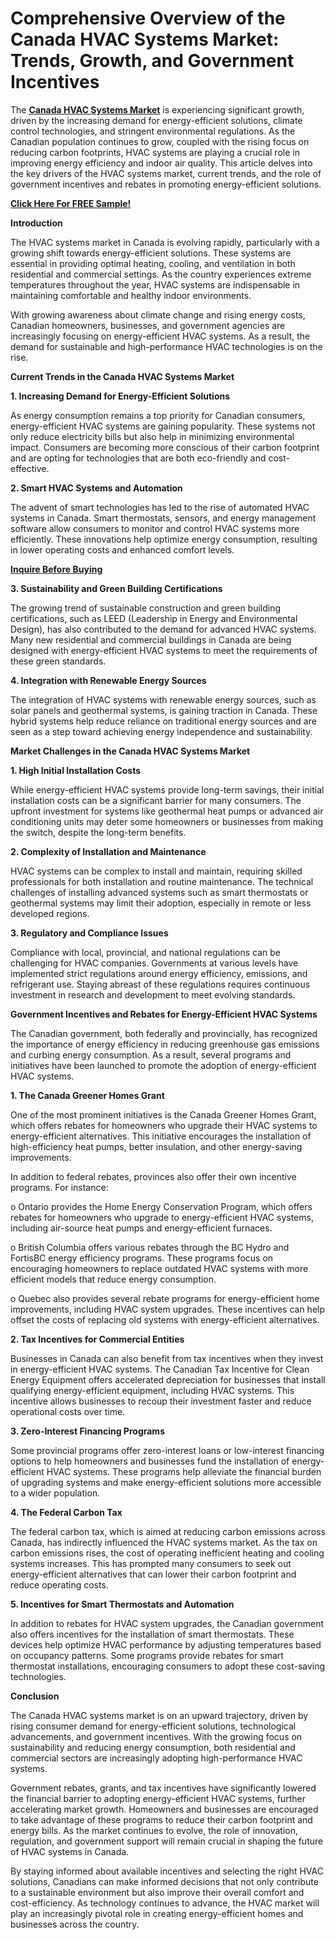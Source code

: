 # Comprehensive Overview of the Canada HVAC Systems Market: Trends, Growth, and Government Incentives

The **[Canada HVAC Systems Market](https://www.nextmsc.com/report/canada-hvac-systems-market)** is experiencing significant growth, driven by the increasing demand for energy-efficient solutions, climate control technologies, and stringent environmental regulations. As the Canadian population continues to grow, coupled with the rising focus on reducing carbon footprints, HVAC systems are playing a crucial role in improving energy efficiency and indoor air quality. This article delves into the key drivers of the HVAC systems market, current trends, and the role of government incentives and rebates in promoting energy-efficient solutions.

**[Click Here For FREE Sample!](https://www.nextmsc.com/canada-hvac-systems-market/request-sample)**

**Introduction**

The HVAC systems market in Canada is evolving rapidly, particularly with a growing shift towards energy-efficient solutions. These systems are essential in providing optimal heating, cooling, and ventilation in both residential and commercial settings. As the country experiences extreme temperatures throughout the year, HVAC systems are indispensable in maintaining comfortable and healthy indoor environments.

With growing awareness about climate change and rising energy costs, Canadian homeowners, businesses, and government agencies are increasingly focusing on energy-efficient HVAC systems. As a result, the demand for sustainable and high-performance HVAC technologies is on the rise.

**Current Trends in the Canada HVAC Systems Market**

**1.	Increasing Demand for Energy-Efficient Solutions**

As energy consumption remains a top priority for Canadian consumers, energy-efficient HVAC systems are gaining popularity. These systems not only reduce electricity bills but also help in minimizing environmental impact. Consumers are becoming more conscious of their carbon footprint and are opting for technologies that are both eco-friendly and cost-effective.

**2.	Smart HVAC Systems and Automation**

The advent of smart technologies has led to the rise of automated HVAC systems in Canada. Smart thermostats, sensors, and energy management software allow consumers to monitor and control HVAC systems more efficiently. These innovations help optimize energy consumption, resulting in lower operating costs and enhanced comfort levels.

**[Inquire Before Buying](https://www.nextmsc.com/canada-hvac-systems-market/inquire-before-buying)**

**3.	Sustainability and Green Building Certifications**

The growing trend of sustainable construction and green building certifications, such as LEED (Leadership in Energy and Environmental Design), has also contributed to the demand for advanced HVAC systems. Many new residential and commercial buildings in Canada are being designed with energy-efficient HVAC systems to meet the requirements of these green standards.

**4.	Integration with Renewable Energy Sources**

The integration of HVAC systems with renewable energy sources, such as solar panels and geothermal systems, is gaining traction in Canada. These hybrid systems help reduce reliance on traditional energy sources and are seen as a step toward achieving energy independence and sustainability.

**Market Challenges in the Canada HVAC Systems Market**

**1.	High Initial Installation Costs**

While energy-efficient HVAC systems provide long-term savings, their initial installation costs can be a significant barrier for many consumers. The upfront investment for systems like geothermal heat pumps or advanced air conditioning units may deter some homeowners or businesses from making the switch, despite the long-term benefits.

**2.	Complexity of Installation and Maintenance**

HVAC systems can be complex to install and maintain, requiring skilled professionals for both installation and routine maintenance. The technical challenges of installing advanced systems such as smart thermostats or geothermal systems may limit their adoption, especially in remote or less developed regions.

**3.	Regulatory and Compliance Issues**

Compliance with local, provincial, and national regulations can be challenging for HVAC companies. Governments at various levels have implemented strict regulations around energy efficiency, emissions, and refrigerant use. Staying abreast of these regulations requires continuous investment in research and development to meet evolving standards.

**Government Incentives and Rebates for Energy-Efficient HVAC Systems**

The Canadian government, both federally and provincially, has recognized the importance of energy efficiency in reducing greenhouse gas emissions and curbing energy consumption. As a result, several programs and initiatives have been launched to promote the adoption of energy-efficient HVAC systems.

**1.	The Canada Greener Homes Grant**

One of the most prominent initiatives is the Canada Greener Homes Grant, which offers rebates for homeowners who upgrade their HVAC systems to energy-efficient alternatives. This initiative encourages the installation of high-efficiency heat pumps, better insulation, and other energy-saving improvements. 

In addition to federal rebates, provinces also offer their own incentive programs. For instance:

o	Ontario provides the Home Energy Conservation Program, which offers rebates for homeowners who upgrade to energy-efficient HVAC systems, including air-source heat pumps and energy-efficient furnaces.

o	British Columbia offers various rebates through the BC Hydro and FortisBC energy efficiency programs. These programs focus on encouraging homeowners to replace outdated HVAC systems with more efficient models that reduce energy consumption.

o	Quebec also provides several rebate programs for energy-efficient home improvements, including HVAC system upgrades. These incentives can help offset the costs of replacing old systems with energy-efficient alternatives.

**2.	Tax Incentives for Commercial Entities**

Businesses in Canada can also benefit from tax incentives when they invest in energy-efficient HVAC systems. The Canadian Tax Incentive for Clean Energy Equipment offers accelerated depreciation for businesses that install qualifying energy-efficient equipment, including HVAC systems. This incentive allows businesses to recoup their investment faster and reduce operational costs over time.

**3.	Zero-Interest Financing Programs**

Some provincial programs offer zero-interest loans or low-interest financing options to help homeowners and businesses fund the installation of energy-efficient HVAC systems. These programs help alleviate the financial burden of upgrading systems and make energy-efficient solutions more accessible to a wider population.

**4.	The Federal Carbon Tax**

The federal carbon tax, which is aimed at reducing carbon emissions across Canada, has indirectly influenced the HVAC systems market. As the tax on carbon emissions rises, the cost of operating inefficient heating and cooling systems increases. This has prompted many consumers to seek out energy-efficient alternatives that can lower their carbon footprint and reduce operating costs.

**5.	Incentives for Smart Thermostats and Automation**

In addition to rebates for HVAC system upgrades, the Canadian government also offers incentives for the installation of smart thermostats. These devices help optimize HVAC performance by adjusting temperatures based on occupancy patterns. Some programs provide rebates for smart thermostat installations, encouraging consumers to adopt these cost-saving technologies.

**Conclusion**

The Canada HVAC systems market is on an upward trajectory, driven by rising consumer demand for energy-efficient solutions, technological advancements, and government incentives. With the growing focus on sustainability and reducing energy consumption, both residential and commercial sectors are increasingly adopting high-performance HVAC systems.

Government rebates, grants, and tax incentives have significantly lowered the financial barrier to adopting energy-efficient HVAC systems, further accelerating market growth. Homeowners and businesses are encouraged to take advantage of these programs to reduce their carbon footprint and energy bills. As the market continues to evolve, the role of innovation, regulation, and government support will remain crucial in shaping the future of HVAC systems in Canada.

By staying informed about available incentives and selecting the right HVAC solutions, Canadians can make informed decisions that not only contribute to a sustainable environment but also improve their overall comfort and cost-efficiency. As technology continues to advance, the HVAC market will play an increasingly pivotal role in creating energy-efficient homes and businesses across the country.
